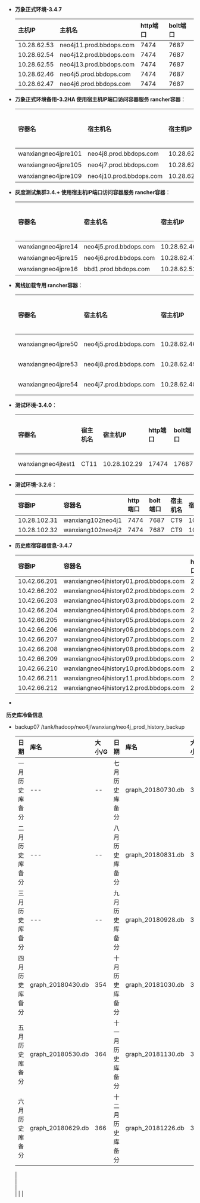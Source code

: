
- **万象正式环境-3.4.7**
  
    | 主机IP | 主机名 | http端口 | bolt端口 |
    | :------| :------ | :------ | :------ |
    | 10.28.62.53 | neo4j11.prod.bbdops.com | 7474 | 7687 | 
    | 10.28.62.54 | neo4j12.prod.bbdops.com | 7474 | 7687 | 
    | 10.28.62.55 | neo4j13.prod.bbdops.com | 7474 | 7687 | 
    | 10.28.62.46 | neo4j5.prod.bbdops.com | 7474 | 7687 | 
    | 10.28.62.47 | neo4j6.prod.bbdops.com | 7474 | 7687 | 


- **万象正式环境备用-3.2HA 使用宿主机IP端口访问容器服务 rancher容器**：

    | 容器名 | 宿主机名 | 宿主机IP | http端口 | bolt端口 | ssh端口 | 默认角色|
    | :------| :------ | :------ | :------ | :------ |:------ |:------ |
    |   wanxiangneo4jpre101 | neo4j8.prod.bbdops.com | 10.28.62.49 |  20011 |  30011 | 10011 | 主 |
    |   wanxiangneo4jpre105 | neo4j7.prod.bbdops.com | 10.28.62.48 |  20015 |  30015 | 10015 | 从 |
    |   wanxiangneo4jpre109 | neo4j10.prod.bbdops.com| 10.28.62.51 |  20019 |  30019 | 10019 | 从 |

- **灰度测试集群3.4.+ 使用宿主机IP端口访问容器服务 rancher容器**：

    | 容器名 | 宿主机名 |宿主机IP | http端口 | bolt端口 | ssh端口 | 默认角色|
    | :------| :------ | :------ | :------ | :------ |:------ |:------ |
    |   wanxiangneo4jpre14 | neo4j5.prod.bbdops.com | 10.28.62.46 |  20014 |  30014 | 10014 | 主 |
    |   wanxiangneo4jpre15 | neo4j6.prod.bbdops.com | 10.28.62.47 |  20015 |  30015 | 10015 | 从 |
    |   wanxiangneo4jpre16 | bbd1.prod.bbdops.com | 10.28.62.52 |  20016 |  30016 | 10016 | 从 |

- **离线加载专用 rancher容器**：

    | 容器名 | 宿主机名 | 宿主机IP |http端口 | bolt端口 | ssh端口 | 默认角色| 备注 |
    | :------| :------ | :------ | :------ | :------ |:------ |:------ |:------ |
    |   wanxiangneo4jpre50 | neo4j5.prod.bbdops.com |   10.28.62.46 |  20050 |  30050 | 10050 | 单点 | 停用   |
    |   wanxiangneo4jpre53 | neo4j8.prod.bbdops.com |   10.28.62.49 |  20053 |  30053 | 10053 | 单点 | 3.4.7版本   |
    |   wanxiangneo4jpre54 | neo4j7.prod.bbdops.com |   10.28.62.48 |  20054 |  30054 | 10054 | 单点 | 3.2.6版本   |
    
- **测试环境-3.4.0**：

    | 容器名 | 宿主机名 | 宿主机IP |http端口 | bolt端口 | ssh端口 | 默认角色|
    | :------| :------ | :------ | :------ | :------ |:------ |:------ |
    |   wanxiangneo4jtest1 | CT11 |   10.28.102.29 |  17474 |  17687 | 52668 | 单点 |

- **测试环境-3.2.6**：

    | 容器IP | 容器名  | http端口 | bolt端口 | 宿主机名 | 宿主IP |
    | :------| :------ | :------ | :------  | :------ | :------ |
    | 10.28.102.31 | wanxiang102neo4j1 | 7474 | 7687  | CT9 | 10.28.102.19 |
    | 10.28.102.32 | wanxiang102neo4j2 | 7474 | 7687  | CT9 | 10.28.102.19 |

- **历史库宿容器信息-3.4.7**

    | 容器IP | 容器名  | http端口 | bolt端口 | 宿主机名 | 宿主IP |
    | :------| :------ | :------ | :------  | :------ | :------ |
    | 10.42.66.201 | wanxiangneo4jhistory01.prod.bbdops.com | 20021 | 30021  | neo4j7.prod.bbdops.com | 10.28.62.48 |
    | 10.42.66.202 | wanxiangneo4jhistory02.prod.bbdops.com | 20022 | 30022  | neo4j7.prod.bbdops.com | 10.28.62.48 |
    | 10.42.66.203 | wanxiangneo4jhistory03.prod.bbdops.com | 20023 | 30023  | neo4j7.prod.bbdops.com | 10.28.62.48 |
    | 10.42.66.204 | wanxiangneo4jhistory04.prod.bbdops.com | 20024 | 30024  | neo4j7.prod.bbdops.com | 10.28.62.48 |
    | 10.42.66.205 | wanxiangneo4jhistory05.prod.bbdops.com | 20025 | 30025  | neo4j8.prod.bbdops.com | 10.28.62.49 |
    | 10.42.66.206 | wanxiangneo4jhistory06.prod.bbdops.com | 20026 | 30026  | neo4j8.prod.bbdops.com | 10.28.62.49 |
    | 10.42.66.207 | wanxiangneo4jhistory07.prod.bbdops.com | 20027 | 30027  | neo4j8.prod.bbdops.com | 10.28.62.49 |
    | 10.42.66.208 | wanxiangneo4jhistory08.prod.bbdops.com | 20028 | 30028  | neo4j8.prod.bbdops.com | 10.28.62.49 |
    | 10.42.66.209 | wanxiangneo4jhistory09.prod.bbdops.com | 20029 | 30029  | neo4j10.prod.bbdops.com | 10.28.62.51 |
    | 10.42.66.210 | wanxiangneo4jhistory10.prod.bbdops.com | 20030 | 30030  | neo4j10.prod.bbdops.com | 10.28.62.51 |
    | 10.42.66.211 | wanxiangneo4jhistory11.prod.bbdops.com | 20031 | 30031  | neo4j10.prod.bbdops.com | 10.28.62.51 |
    | 10.42.66.212 | wanxiangneo4jhistory12.prod.bbdops.com | 20032 | 30032  | neo4j10.prod.bbdops.com | 10.28.62.51 |
- 
**历史库冷备信息**
  - backup07 /tank/hadoop/neo4j/wanxiang/neo4j_prod_history_backup
    
    | 日期 | 库名  | 大小/G | 日期 | 库名  | 大小/G | 
    | :------| :------ | :------ |:------| :------ | :------ |
    | 一月历史库备分 | --- | -- | 七月历史库备分 | graph_20180730.db | 334 |
    | 二月历史库备分 | --- | -- | 八月历史库备分 | graph_20180831.db | 356 |
    | 三月历史库备分 | --- | -- | 九月历史库备分 | graph_20180928.db | 365 | 
    | 四月历史库备分 | graph_20180430.db | 354 | 十月历史库备分 | graph_20181030.db | 371 |         
    | 五月历史库备分 | graph_20180530.db | 364 | 十一月历史库备分 | graph_20181130.db | 379 |     
    | 六月历史库备分 | graph_20180629.db | 366 | 十二月历史库备分 | graph_20181226.db | 381 |          
    |      
    |          
    |        
    | 
    |
    |         